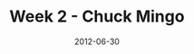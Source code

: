 ---
layout: message
category: message
series: "The Good Life"
title: "Week 2 - Chuck Mingo"
date: 2012-06-30
message_id: 735
---